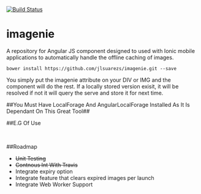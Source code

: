 [![Build Status](https://travis-ci.org/saniyusuf/imagenie.svg?branch=master)](https://travis-ci.org/saniyusuf/imagenie)

# imagenie
A repository for Angular JS component designed to used with Ionic mobile applications to automatically handle the offline caching of images.

    bower install https://github.com/jlsuarezs/imagenie.git --save

You simply put the imagenie attribute on your DIV or IMG and the component will do the rest. If a locally stored version exisit, it will be resolved if not it will query the serve and store it for next time. 

##You Must Have LocalForage And AngularLocalForage Installed As It Is Dependant On This Great Tool##

##E.G Of Use 
    <div imagenie="http://myImagePath/subPath/myImage.jpg"> </div>
    <img ng-src="http://myImagePath/subPath/myImage.jpg">
    <img imagenie="http://myImagePath/subPath/myImage.jpg">


##Roadmap
* ~~Unit Testing~~
* ~~Contnous Int With Travis~~
* Integrate expiry option
* Integrate feature that clears expired images per launch
* Integrate Web Worker Support


